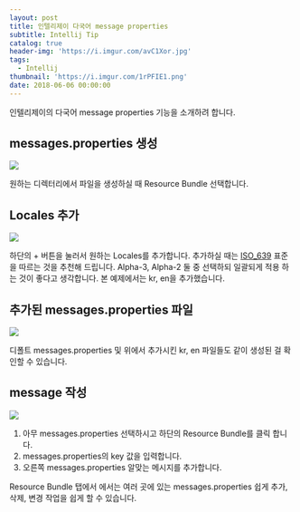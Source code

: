 ```yaml
---
layout: post
title: 인텔리제이 다국어 message properties
subtitle: Intellij Tip
catalog: true
header-img: 'https://i.imgur.com/avC1Xor.jpg'
tags:
  - Intellij
thumbnail: 'https://i.imgur.com/1rPFIE1.png'
date: 2018-06-06 00:00:00
---
```



인텔리제이의  다국어 message properties 기능을 소개하려 합니다.


## messages.properties 생성
![](https://i.imgur.com/qLq9yRu.png)

원하는 디렉터리에서 파일을 생성하실 때 Resource Bundle 선택합니다.

## Locales 추가
![](https://i.imgur.com/cx4BUD0.png)

하단의 + 버튼을 눌러서 원하는 Locales를 추가합니다. 추가하실 때는 [ISO_639](https://ko.wikipedia.org/wiki/ISO_639) 표준을 따르는 것을 추천해 드립니다. Alpha-3, Alpha-2 둘 중 선택하되 일괄되게 적용 하는 것이 좋다고 생각합니다.
본 예제에서는 kr, en을 추가했습니다.

## 추가된 messages.properties 파일
![](https://i.imgur.com/CqePrKL.png)

디폴트 messages.properties 및 위에서 추가시킨 kr, en 파일들도 같이 생성된 걸 확인할 수 있습니다.

## message 작성
![](https://i.imgur.com/1rPFIE1.png)

1. 아무 messages.properties 선택하시고 하단의 Resource Bundle를 클릭 합니다.
2. messages.properties의 key 값을 입력합니다.
3. 오른쪽 messages.properties 알맞는 메시지를 추가합니다.


Resource Bundle 탭에서 에서는 여러 곳에 있는 messages.properties 쉽게 추가, 삭제, 변경 작업을 쉽게 할 수 있습니다.
